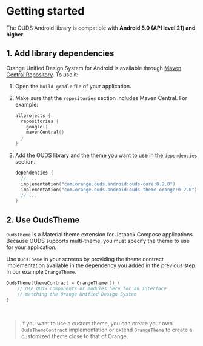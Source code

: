 # Getting started

The OUDS Android library is compatible with **Android 5.0 (API level 21) and higher**.

## 1. Add library dependencies

Orange Unified Design System for Android is available through [Maven Central Repository](https://mvnrepository.com/artifact/com.orange.ouds.android). To use it:

1. Open the `build.gradle` file of your application.

2. Make sure that the `repositories` section includes Maven Central. For example:

   ```kotlin
   allprojects {
     repositories {
       google()
       mavenCentral()
     }
   }
   ```

3. Add the OUDS library and the theme you want to use in the `dependencies` section.

    ```kotlin
    dependencies {
      // ...
      implementation("com.orange.ouds.android:ouds-core:0.2.0")
      implementation("com.orange.ouds.android:ouds-theme-orange:0.2.0")
      // ...
    }
    ```

## 2. Use OudsTheme

`OudsTheme` is a Material theme extension for Jetpack Compose applications. Because OUDS supports multi-theme, you must specify the theme to use for your
application.

Use `OudsTheme` in your screens by providing the theme contract implementation available in the dependency you added in the previous step. In our example `OrangeTheme`.

```kotlin
OudsTheme(themeContract = OrangeTheme()) {
    // Use OUDS components or modules here for an interface
    // matching the Orange Unified Design System
}
```

<br/>

> If you want to use a custom theme, you can create your own `OudsThemeContract` implementation or extend `OrangeTheme` to create a customized theme close to 
> that of Orange.

<br/>
